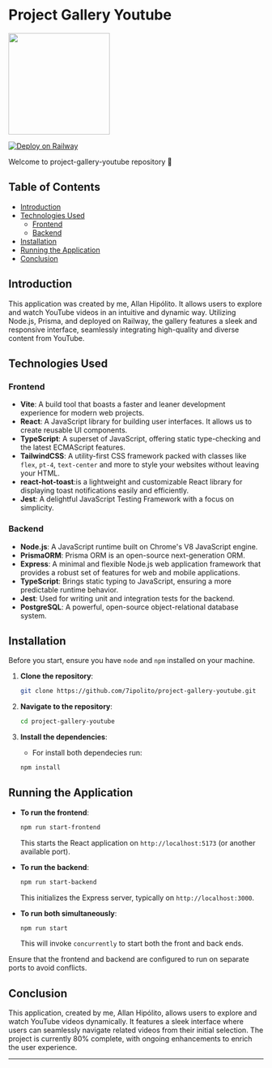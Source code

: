 # Project Gallery Youtube
<img loading="lazy" src="https://github.com/7ipolito/project-gallery-youtube/assets/45522944/7dfc7a5b-541d-42e1-84ee-8b60eeff5527" width="200px"/>

[![Deploy on Railway](https://railway.app/button.svg)](https://railway.app/new/template/Abo1zu?referralCode=alphasec)

Welcome to project-gallery-youtube repository 🎥

## Table of Contents

- [Introduction](#introduction)
- [Technologies Used](#technologies-used)
  - [Frontend](#frontend)
  - [Backend](#backend)
- [Installation](#installation)
- [Running the Application](#running-the-application)
- [Conclusion](#conclusion)

## Introduction

This application was created by me, Allan Hipólito. It allows users to explore and watch YouTube videos in an intuitive and dynamic way. Utilizing Node.js, Prisma, and deployed on Railway, the gallery features a sleek and responsive interface, seamlessly integrating high-quality and diverse content from YouTube.

## Technologies Used

### Frontend

- **Vite**: A build tool that boasts a faster and leaner development experience for modern web projects.
- **React**: A JavaScript library for building user interfaces. It allows us to create reusable UI components.
- **TypeScript**: A superset of JavaScript, offering static type-checking and the latest ECMAScript features.
- **TailwindCSS**: A utility-first CSS framework packed with classes like `flex`, `pt-4`, `text-center` and more to style your websites without leaving your HTML.
- **react-hot-toast**:is a lightweight and customizable React library for displaying toast notifications easily and efficiently.
- **Jest**: A delightful JavaScript Testing Framework with a focus on simplicity.


### Backend

- **Node.js**: A JavaScript runtime built on Chrome's V8 JavaScript engine.
- **PrismaORM**: Prisma ORM is an open-source next-generation ORM.
- **Express**: A minimal and flexible Node.js web application framework that provides a robust set of features for web and mobile applications.
- **TypeScript**: Brings static typing to JavaScript, ensuring a more predictable runtime behavior.
- **Jest**: Used for writing unit and integration tests for the backend.
- **PostgreSQL**: A powerful, open-source object-relational database system.

## Installation

Before you start, ensure you have `node` and `npm` installed on your machine. 

1. **Clone the repository**:
   
   ```bash
   git clone https://github.com/7ipolito/project-gallery-youtube.git
   ```

2. **Navigate to the repository**:

   ```bash
   cd project-gallery-youtube
   ```

3. **Install the dependencies**:

   - For install both dependecies run:
   
   ```bash
   npm install
   ```

## Running the Application

- **To run the frontend**:

  ```bash
  npm run start-frontend
  ```

  This starts the React application on `http://localhost:5173` (or another available port).

- **To run the backend**:

  ```bash
  npm run start-backend
  ```

  This initializes the Express server, typically on `http://localhost:3000`.

- **To run both simultaneously**:

  ```bash
  npm run start
  ```

  This will invoke `concurrently` to start both the front and back ends.

Ensure that the frontend and backend are configured to run on separate ports to avoid conflicts.

## Conclusion

This application, created by me, Allan Hipólito, allows users to explore and watch YouTube videos dynamically. It features a sleek interface where users can seamlessly navigate related videos from their initial selection. The project is currently 80% complete, with ongoing enhancements to enrich the user experience.

---
